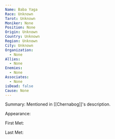 ```yaml
---
Name: Baba Yaga
Race: Unknown
Tarot: Unknown
Moniker: None
Position: None
Origin: Unknown
Country: Unknown
Region: Unknown
City: Unknown
Organization:
  - None
Allies:
  - None
Enemies:
  - None
Associates:
  - None
isDead: false
Cause: None
---
```

Summary:
Mentioned in [[Chernabog]]'s description.

Appearance: 

First Met: 

Last Met: 
